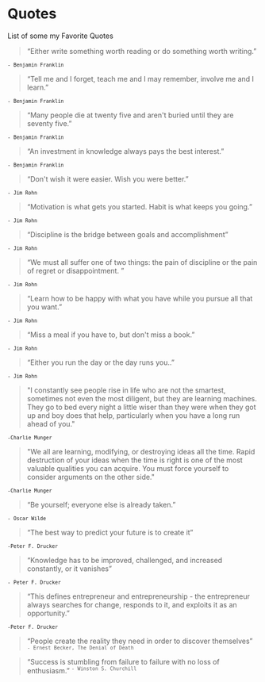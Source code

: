 # Quotes
List of some my Favorite Quotes

> “Either write something worth reading or do something worth writing.”
 
<sup>`- Benjamin Franklin`</sup>

>“Tell me and I forget, teach me and I may remember, involve me and I learn.” 

<sup>`- Benjamin Franklin`</sup>

>“Many people die at twenty five and aren't buried until they are seventy five.” 

<sup>`- Benjamin Franklin`</sup>

>“An investment in knowledge always pays the best interest.” 

<sup>`- Benjamin Franklin`</sup>

> “Don't wish it were easier. Wish you were better.” 

<sup>`- Jim Rohn`</sup>

>“Motivation is what gets you started. Habit is what keeps you going.” 

<sup>`- Jim Rohn`</sup>

>“Discipline is the bridge between goals and accomplishment” 

<sup>`- Jim Rohn`</sup>

>“We must all suffer one of two things: the pain of discipline or the pain of regret or disappointment. ” 

<sup>`- Jim Rohn`</sup>

>“Learn how to be happy with what you have while you pursue all that you want.”

<sup>`- Jim Rohn`</sup>

>“Miss a meal if you have to, but don't miss a book.” 

<sup>`- Jim Rohn`</sup>

>“Either you run the day or the day runs you..” 

<sup>`- Jim Rohn`</sup>

> "I constantly see people rise in life who are not the smartest, sometimes not even the most diligent, but they are learning machines. They go to bed every night a little wiser than they were when they got up and boy does that help, particularly when you have a long run ahead of you." 

<sup>`-Charlie Munger`</sup>

>"We all are learning, modifying, or destroying ideas all the time. Rapid destruction of your ideas when the time is right is one of the most valuable qualities you can acquire. You must force yourself to consider arguments on the other side."

<sup>`-Charlie Munger`</sup>

> “Be yourself; everyone else is already taken.”

<sup>`- Oscar Wilde`</sup>

> “The best way to predict your future is to create it”

<sup>`-Peter F. Drucker`</sup>

> “Knowledge has to be improved, challenged, and increased constantly, or it vanishes” 

<sup>`- Peter F. Drucker`</sup>

> “This defines entrepreneur and entrepreneurship - the entrepreneur always searches for change, responds to it, and exploits it as an opportunity.” 

<sup>`-Peter F. Drucker`</sup>

> “People create the reality they need in order to discover themselves” 
<sup>`- Ernest Becker, The Denial of Death`</sup>

> “Success is stumbling from failure to failure with no loss of enthusiasm.” 
<sup>`- Winston S. Churchill`</sup>

